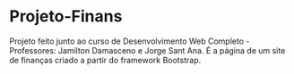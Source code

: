 # Projeto-Finans
Projeto feito junto ao curso de Desenvolvimento Web Completo - Professores: Jamilton Damasceno e Jorge Sant Ana.  É a página de um site de finanças criado a partir do framework Bootstrap.
